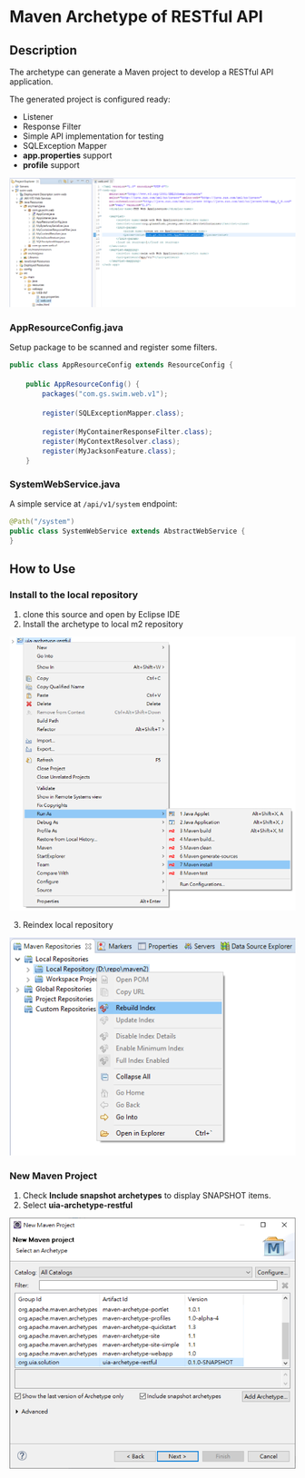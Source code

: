 Maven Archetype of RESTful API
===
## Description

The archetype can generate a Maven project to develop a RESTful API application.

The generated project is configured ready:
* Listener
* Response Filter
* Simple API implementation for testing
* SQLException Mapper
* __app.properties__ support
* __profile__ support

![image/p1.png](image/p1.png)

### AppResourceConfig.java
Setup package to be scanned and register some filters.
```java
public class AppResourceConfig extends ResourceConfig {

    public AppResourceConfig() {
        packages("com.gs.swim.web.v1");

        register(SQLExceptionMapper.class);

        register(MyContainerResponseFilter.class);
        register(MyContextResolver.class);
        register(MyJacksonFeature.class);
    }
```

### SystemWebService.java
A simple service at `/api/v1/system` endpoint:
```java
@Path("/system")
public class SystemWebService extends AbstractWebService {
}
```

## How to Use
### Install to the local repository
1. clone this source and open by Eclipse IDE
2. Install the archetype to local m2 repository

  ![image/p1.png](image/p2.png)

3. Reindex local repository

  ![image/p1.png](image/p4.png)

### New Maven Project
1. Check __Include snapshot archetypes__ to display SNAPSHOT items.
2. Select __uia-archetype-restful__

  ![image/p1.png](image/p3.png)
